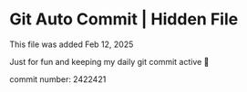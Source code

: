 # Git Auto Commit | Hidden File

This file was added Feb 12, 2025

Just for fun and keeping my daily git commit active 🤪

commit number: 2422421
